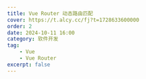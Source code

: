 ```yaml
---
title: Vue Router 动态路由匹配
cover: https://t.alcy.cc/fj?t=1728633600000
order: 2
date: 2024-10-11 16:00
category: 软件开发
tag: 
    - Vue
    - Vue Router
excerpt: false
---
```

